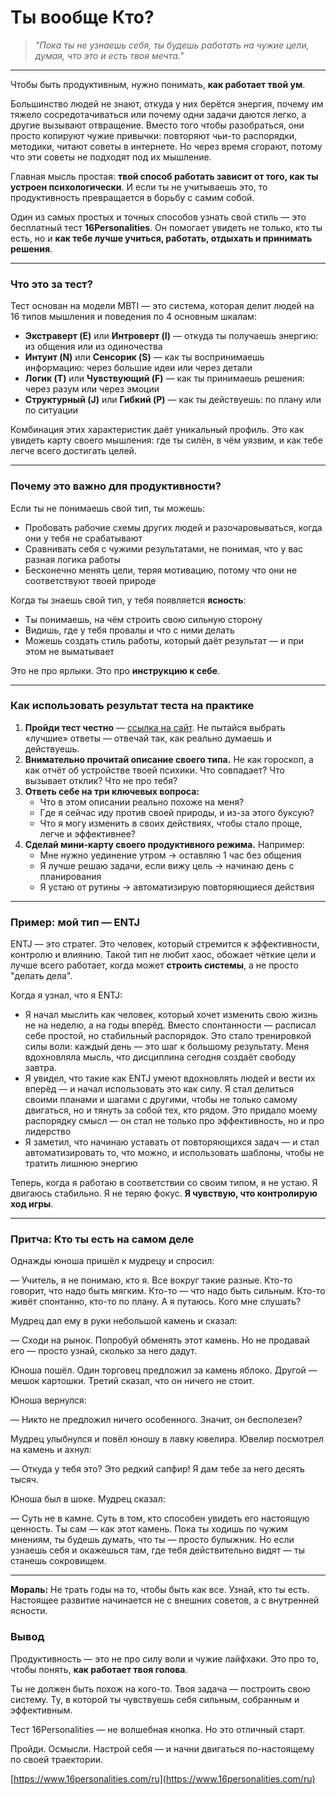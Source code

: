 # Ты вообще Кто?

> _"Пока ты не узнаешь себя, ты будешь работать на чужие цели, думая, что это и есть твоя мечта."_

***

Чтобы быть продуктивным, нужно понимать, **как работает твой ум**.

Большинство людей не знают, откуда у них берётся энергия, почему им тяжело сосредотачиваться или почему одни задачи даются легко, а другие вызывают отвращение. Вместо того чтобы разобраться, они просто копируют чужие привычки: повторяют чьи-то распорядки, методики, читают советы в интернете. Но через время сгорают, потому что эти советы не подходят под их мышление.

Главная мысль простая: **твой способ работать зависит от того, как ты устроен психологически**. И если ты не учитываешь это, то продуктивность превращается в борьбу с самим собой.

Один из самых простых и точных способов узнать свой стиль — это бесплатный тест **16Personalities**. Он помогает увидеть не только, кто ты есть, но и **как тебе лучше учиться, работать, отдыхать и принимать решения**.

***

### Что это за тест?

Тест основан на модели MBTI — это система, которая делит людей на 16 типов мышления и поведения по 4 основным шкалам:

* **Экстраверт (E)** или **Интроверт (I)** — откуда ты получаешь энергию: из общения или из одиночества
* **Интуит (N)** или **Сенсорик (S)** — как ты воспринимаешь информацию: через большие идеи или через детали
* **Логик (T)** или **Чувствующий (F)** — как ты принимаешь решения: через разум или через эмоции
* **Структурный (J)** или **Гибкий (P)** — как ты действуешь: по плану или по ситуации

Комбинация этих характеристик даёт уникальный профиль. Это как увидеть карту своего мышления: где ты силён, в чём уязвим, и как тебе легче всего достигать целей.

***

### Почему это важно для продуктивности?

Если ты не понимаешь свой тип, ты можешь:

* Пробовать рабочие схемы других людей и разочаровываться, когда они у тебя не срабатывают
* Сравнивать себя с чужими результатами, не понимая, что у вас разная логика работы
* Бесконечно менять цели, теряя мотивацию, потому что они не соответствуют твоей природе

Когда ты знаешь свой тип, у тебя появляется **ясность**:

* Ты понимаешь, на чём строить свою сильную сторону
* Видишь, где у тебя провалы и что с ними делать
* Можешь создать стиль работы, который даёт результат — и при этом не выматывает

Это не про ярлыки. Это про **инструкцию к себе**.

***

### Как использовать результат теста на практике

1. **Пройди тест честно** — [ссылка на сайт](https://www.16personalities.com/ru). Не пытайся выбрать «лучшие» ответы — отвечай так, как реально думаешь и действуешь.
2. **Внимательно прочитай описание своего типа.** Не как гороскоп, а как отчёт об устройстве твоей психики. Что совпадает? Что вызывает отклик? Что не про тебя?
3. **Ответь себе на три ключевых вопроса:**
   * Что в этом описании реально похоже на меня?
   * Где я сейчас иду против своей природы, и из-за этого буксую?
   * Что я могу изменить в своих действиях, чтобы стало проще, легче и эффективнее?
4. **Сделай мини-карту своего продуктивного режима.** Например:
   * Мне нужно уединение утром → оставляю 1 час без общения
   * Я лучше решаю задачи, если вижу цель → начинаю день с планирования
   * Я устаю от рутины → автоматизирую повторяющиеся действия

***

### Пример: мой тип — ENTJ

ENTJ — это стратег. Это человек, который стремится к эффективности, контролю и влиянию. Такой тип не любит хаос, обожает чёткие цели и лучше всего работает, когда может **строить системы**, а не просто "делать дела".

Когда я узнал, что я ENTJ:

* Я начал мыслить как человек, который хочет изменить свою жизнь не на неделю, а на годы вперёд. Вместо спонтанности — расписал себе простой, но стабильный распорядок. Это стало тренировкой силы воли: каждый день — это шаг к большому результату. Меня вдохновляла мысль, что дисциплина сегодня создаёт свободу завтра.
* Я увидел, что такие как ENTJ умеют вдохновлять людей и вести их вперёд — и начал использовать это как силу. Я стал делиться своими планами и шагами с другими, чтобы не только самому двигаться, но и тянуть за собой тех, кто рядом. Это придало моему распорядку смысл — он стал не только про эффективность, но и про лидерство
* Я заметил, что начинаю уставать от повторяющихся задач — и стал автоматизировать то, что можно, и использовать шаблоны, чтобы не тратить лишнюю энергию

Теперь, когда я работаю в соответствии со своим типом, я не устаю. Я двигаюсь стабильно. Я не теряю фокус. **Я чувствую, что контролирую ход игры**.

***

### **Притча: Кто ты есть на самом деле**

Однажды юноша пришёл к мудрецу и спросил:

— Учитель, я не понимаю, кто я. Все вокруг такие разные. Кто-то говорит, что надо быть мягким. Кто-то — что надо быть сильным. Кто-то живёт спонтанно, кто-то по плану. А я путаюсь. Кого мне слушать?

Мудрец дал ему в руки небольшой камень и сказал:

— Сходи на рынок. Попробуй обменять этот камень. Но не продавай его — просто узнай, сколько за него дадут.

Юноша пошёл. Один торговец предложил за камень яблоко. Другой — мешок картошки. Третий сказал, что он ничего не стоит.

Юноша вернулся:

— Никто не предложил ничего особенного. Значит, он бесполезен?

Мудрец улыбнулся и повёл юношу в лавку ювелира. Ювелир посмотрел на камень и ахнул:

— Откуда у тебя это? Это редкий сапфир! Я дам тебе за него десять тысяч.

Юноша был в шоке. Мудрец сказал:

— Суть не в камне. Суть в том, кто способен увидеть его настоящую ценность. Ты сам — как этот камень. Пока ты ходишь по чужим мнениям, ты будешь думать, что ты — просто булыжник. Но если узнаешь себя и окажешься там, где тебя действительно видят — ты станешь сокровищем.

***

**Мораль:** Не трать годы на то, чтобы быть как все. Узнай, кто ты есть. Настоящее развитие начинается не с внешних советов, а с внутренней ясности.

### Вывод

Продуктивность — это не про силу воли и чужие лайфхаки. Это про то, чтобы понять, **как работает твоя голова**.

Ты не должен быть похож на кого-то. Твоя задача — построить свою систему. Ту, в которой ты чувствуешь себя сильным, собранным и эффективным.

Тест 16Personalities — не волшебная кнопка. Но это отличный старт.

Пройди. Осмысли. Настрой себя — и начни двигаться по-настоящему по своей траектории.

[https://www.16personalities.com/ru](https://www.16personalities.com/ru)
